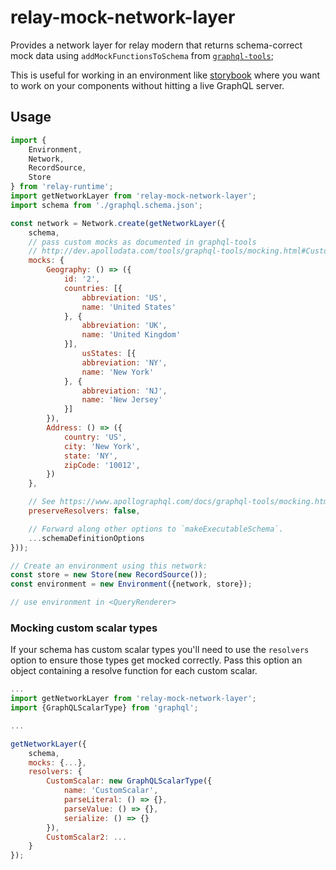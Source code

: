 # relay-mock-network-layer
Provides a network layer for relay modern that returns schema-correct mock data using `addMockFunctionsToSchema` from [`graphql-tools`](http://dev.apollodata.com/tools/graphql-tools/mocking.html#Default-mock-example);

This is useful for working in an environment like [storybook](https://github.com/storybooks/storybook) where you want to work on your components without hitting a live GraphQL server.

## Usage
```js
import {
	Environment,
	Network,
	RecordSource,
	Store
} from 'relay-runtime';
import getNetworkLayer from 'relay-mock-network-layer';
import schema from './graphql.schema.json';

const network = Network.create(getNetworkLayer({
    schema,
    // pass custom mocks as documented in graphql-tools
    // http://dev.apollodata.com/tools/graphql-tools/mocking.html#Customizing-mocks
    mocks: {
        Geography: () => ({
            id: '2',
            countries: [{
                abbreviation: 'US',
                name: 'United States'
            }, {
                abbreviation: 'UK',
                name: 'United Kingdom'
            }],
                usStates: [{
                abbreviation: 'NY',
                name: 'New York'
            }, {
                abbreviation: 'NJ',
                name: 'New Jersey'
            }]
        }),
        Address: () => ({
            country: 'US',
            city: 'New York',
            state: 'NY',
            zipCode: '10012',
        })
    },

    // See https://www.apollographql.com/docs/graphql-tools/mocking.html#Mocking-interfaces
    preserveResolvers: false,

    // Forward along other options to `makeExecutableSchema`.
    ...schemaDefinitionOptions
}));

// Create an environment using this network:
const store = new Store(new RecordSource());
const environment = new Environment({network, store});

// use environment in <QueryRenderer>

```

### Mocking custom scalar types
If your schema has custom scalar types you'll need to use the `resolvers` option to ensure those types get mocked correctly. Pass this option an object containing a resolve function for each custom scalar.

```js
...
import getNetworkLayer from 'relay-mock-network-layer';
import {GraphQLScalarType} from 'graphql';

...

getNetworkLayer({
    schema,
    mocks: {...},
    resolvers: {
        CustomScalar: new GraphQLScalarType({
            name: 'CustomScalar',
            parseLiteral: () => {},
            parseValue: () => {},
            serialize: () => {}
        }),
        CustomScalar2: ...
    }
});
```
